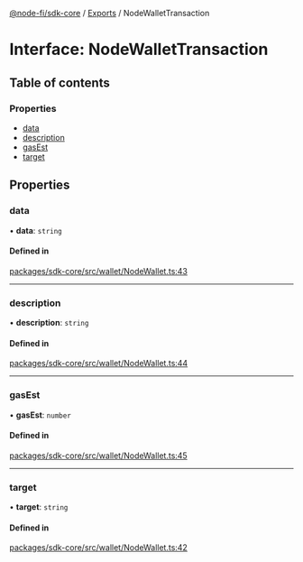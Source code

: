[@node-fi/sdk-core](../README.md) / [Exports](../modules.md) / NodeWalletTransaction

# Interface: NodeWalletTransaction

## Table of contents

### Properties

- [data](NodeWalletTransaction.md#data)
- [description](NodeWalletTransaction.md#description)
- [gasEst](NodeWalletTransaction.md#gasest)
- [target](NodeWalletTransaction.md#target)

## Properties

### data

• **data**: `string`

#### Defined in

[packages/sdk-core/src/wallet/NodeWallet.ts:43](https://github.com/Node-Fi/sdk/blob/eb73fa4/packages/sdk-core/src/wallet/NodeWallet.ts#L43)

___

### description

• **description**: `string`

#### Defined in

[packages/sdk-core/src/wallet/NodeWallet.ts:44](https://github.com/Node-Fi/sdk/blob/eb73fa4/packages/sdk-core/src/wallet/NodeWallet.ts#L44)

___

### gasEst

• **gasEst**: `number`

#### Defined in

[packages/sdk-core/src/wallet/NodeWallet.ts:45](https://github.com/Node-Fi/sdk/blob/eb73fa4/packages/sdk-core/src/wallet/NodeWallet.ts#L45)

___

### target

• **target**: `string`

#### Defined in

[packages/sdk-core/src/wallet/NodeWallet.ts:42](https://github.com/Node-Fi/sdk/blob/eb73fa4/packages/sdk-core/src/wallet/NodeWallet.ts#L42)
